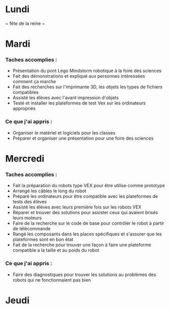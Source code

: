 # Lundi 
~ fête de la reine ~

# Mardi 
### Taches accomplies : 
   * Présentation du pont Lego Mindstorm robotique à la foire des sciences
   * Fait des démonstrations et expliqué aux personnes intéressées comment ça marche
   * Fait des recherches sur l'imprimante 3D, les objets les types de fichiers compatibles
   * Assisté les élèves avec l'avant impression d'objets 
   * Testé et installer les plateformes de test Vex sur les ordinateurs appropriés 
### Ce que j'ai appris : 
   * Organiser le matériel et logiciels pour les classes 
   * Préparer et organiser une présentation pour une foire des sciences 
# Mercredi
### Taches accomplies : 
   * Fait la préparation du robots type VEX pour être utilise comme prototype 
   * Arrangé les câbles le long du robot 
   * Préparé les ordinateurs pour être compatible avec les plateformes de tests des élèves 
   * Assisté les élèves avec leurs première fois sur les robots VEX 
   * Réparer et trouver des solutions pour assister ceux qui avaient brisés leurs moteurs 
   * Faire de la recherche sur le code de base pour contrôler le robot à partir de télécommande 
   * Rangé les composants dans les places spécifiques et s'assurer que les plateformes sont en bon état
   * Fait de la recherche pour trouver une façon à faire une plateforme compatible a la taille et au poids du robot
### Ce que j'ai appris : 
   * Faire des diagnostiques pour trouver les solutions au problèmes des robots qui ne fonctionnaient pas bien
# Jeudi
